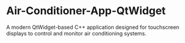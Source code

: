 # Air-Conditioner-App-QtWidget
A modern QtWidget-based C++ application designed for touchscreen displays to control and monitor air conditioning systems.
